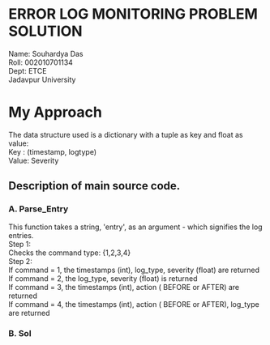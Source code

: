 # ERROR LOG MONITORING PROBLEM SOLUTION
Name: Souhardya Das\
Roll: 002010701134\
Dept: ETCE\
Jadavpur University

# My Approach
The data structure used is a dictionary with a tuple as key and float as value:\
Key : (timestamp, logtype)\
Value: Severity
## Description of main source code.
### A. Parse_Entry
This function takes a string, 'entry', as an argument - which signifies the log entries.\
Step 1:\
Checks the command type: {1,2,3,4}\
Step 2: \
If command = 1, the timestamps (int), log_type, severity (float) are returned\
If command = 2, the log_type, severity (float) is returned\
If command = 3, the timestamps (int), action ( BEFORE or AFTER) are returned\
If command = 4, the timestamps (int), action ( BEFORE or AFTER), log_type are returned

### B. Sol


